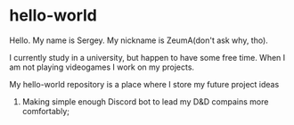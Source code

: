 # hello-world

Hello. My name is Sergey. My nickname is ZeumA(don't ask why, tho).

I currently study in a university, but happen to have some free time.
When I am not playing videogames I work on my projects.

My hello-world repository is a place where I store my future project ideas
1. Making simple enough Discord bot to lead my D&D compains more comfortably;

